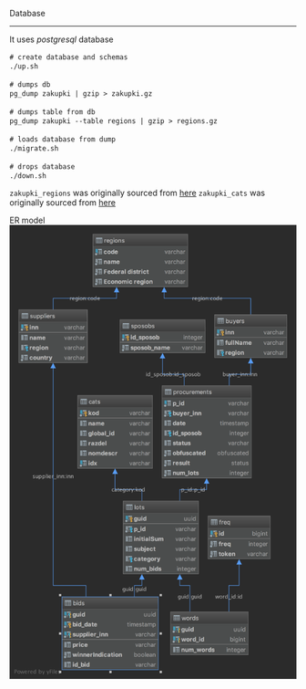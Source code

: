 Database 
***
It uses *postgresql* database

``` shell
# create database and schemas
./up.sh

# dumps db
pg_dump zakupki | gzip > zakupki.gz

# dumps table from db
pg_dump zakupki --table regions | gzip > regions.gz

# loads database from dump
./migrate.sh

# drops database
./down.sh
```

`zakupki_regions` was originally sourced from [here](https://www.datafix.io/data-source/2118/lists-of-rural-localities-in-russia-wikipedia/)
`zakupki_cats` was originally sourced from [here](https://data.mos.ru/classifier/7710168515-obshcherossiyskiy-klassifikator-produktsii-po-vidam-ekonomicheskoy-deyatelnosti-okpd-2-ok-034-2014-kpes-2008/passport?versionNumber=1&releaseNumber=42)

ER model
![zakupki](https://github.com/andreiSaw/zakupki/raw/master/migrations/er_model.png "er model")
